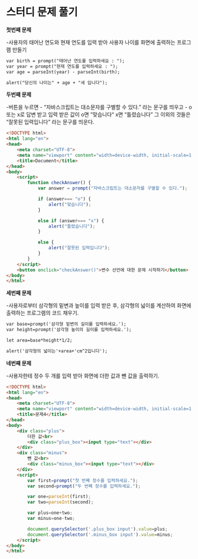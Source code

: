# 스터디 문제 풀기

**첫번째 문제**

-사용자의 태어난 연도와 현재 연도를 입력 받아 사용자 나이를 화면에 출력하는 프로그램 만들기

```html
var birth = prompt("태어난 연도를 입력하세요 : ");
var year = prompt("현재 연도를 입력하세요 : ");
var age = parseInt(year) - parseInt(birth);

alert("당신의 나이는" + age + "세 입니다");
```


**두번째 문제**

-버튼을 누르면 - “자바스크립트는 대소문자를 구별할 수 있다.” 라는 문구를 띄우고 - o 또는 x로 답변 받고 
입력 받은 값이 o면 ”맞습니다“ x면 “틀렸습니다” 그 이외의 것들은 “잘못된 입력입니다” 라는 문구를 띄운다.

```html
<!DOCTYPE html>
<html lang="en">
<head>
    <meta charset="UTF-8">
    <meta name="viewport" content="width=device-width, initial-scale=1.0">
    <title>Document</title>
</head>
<body>
    <script>
        function checkAnswer() {
            var answer = prompt("자바스크립트는 대소문자를 구별할 수 있다.");

            if (answer=== "o") {
                alert("맞습니다");
            }

            else if (answer=== "x") {
                alert("틀렸습니다");
            }

            else {
                alert("잘못된 입력입니다");
            }
        }
    </script>
    <button onclick="checkAnswer()">변수 선언에 대한 문제 시작하기</button>
</body>
</html>
```

**세번째 문제**

-사용자로부터 삼각형의 밑변과 높이를 입력 받은 후, 삼각형의 넓이를 계산하여 화면에 출력하는 프로그램의 코드 채우기.

```html
var base=prompt('삼각형 밑변의 길이를 입력하세요.');
var height=prompt('삼각형 높이의 길이를 입력하세요.');

let area=base*height*1/2;

alert('삼각형의 넓이는'+area+'cm^2입니다');
```


**네번째 문제**

-사용자한테 정수 두 개를 입력 받아 화면에 더한 값과 뺀 값을 출력하기.

```html
<!DOCTYPE html>
<html lang="en">
<head>
    <meta charset="UTF-8">
    <meta name="viewport" content="width=device-width, initial-scale=1.0">
    <title>문제4</title>
</head>
<body>
    <div class="plus">
        더한 값<br>
        <div class="plus_box"><input type="text"></div>
    </div>
    <div class="minus">
        뺀 값<br>
        <div class="minus_box"><input type="text"></div>
    </div>
    <script>
        var first=prompt("첫 번째 정수를 입력하세요.");
        var second=prompt("두 번째 정수를 입력하세요.");

        var one=parseInt(first);
        var two=parseInt(second);

        var plus=one+two;
        var minus=one-two;

        document.querySelector('.plus_box input').value=plus;
        document.querySelector('.minus_box input').value=minus;
    </script>
</body>
</html>
```
